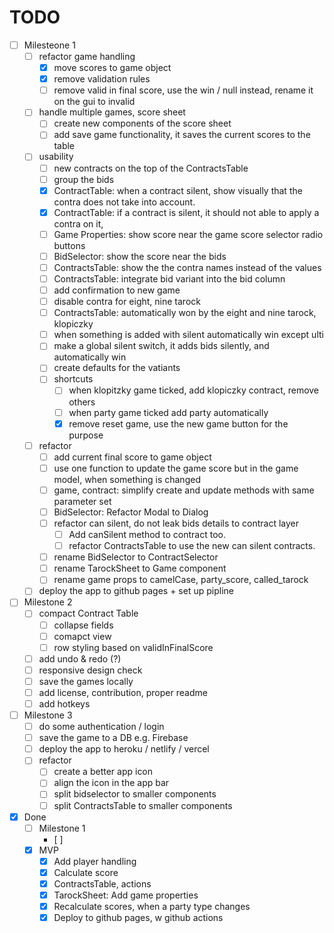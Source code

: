 # TODO
- [ ] Milesteone 1
  - [ ] refactor game handling
    - [x] move scores to game object
    - [x] remove validation rules
    - [ ] remove valid in final score, use the win / null instead, rename it on the gui to invalid
  - [ ] handle multiple games, score sheet
    - [ ] create new components of the score sheet
    - [ ] add save game functionality, it saves the current scores to the table
  - [ ] usability
    - [ ] new contracts on the top of the ContractsTable
    - [ ] group the bids
    - [x] ContractTable: when a contract silent, show visually that the contra does not take into account.
    - [x] ContractTable: if a contract is silent, it should not able to apply a contra on it, 
    - [ ] Game Properties: show score near the game score selector radio buttons
    - [ ] BidSelector: show the score near the bids
    - [ ] ContractsTable: show the the contra names instead of the values
    - [ ] ContractsTable: integrate bid variant into the bid column
    - [ ] add confirmation to new game
    - [ ] disable contra for eight, nine tarock
    - [ ] ContractsTable: automatically won by the eight and nine tarock, klopiczky
    - [ ] when something is added with silent automatically win except ulti
    - [ ] make a global silent switch, it adds bids silently, and automatically win
    - [ ] create defaults for the vatiants
    - [ ] shortcuts
      - [ ] when klopitzky game ticked, add klopiczky contract, remove others
      - [ ] when party game ticked add party automatically
      - [x] remove reset game, use the new game button for the purpose
  - [ ] refactor
    - [ ] add current final score to game object
    - [ ] use one function to update the game score but in the game model, when something is changed
    - [ ] game, contract: simplify create and update methods with same parameter set
    - [ ] BidSelector: Refactor Modal to Dialog
    - [ ] refactor can silent, do not leak bids details to contract layer
      - [ ] Add canSilent method to contract too.
      - [ ] refactor ContractsTable to use the new can silent contracts.      
    - [ ] rename BidSelector to ContractSelector
    - [ ] rename TarockSheet to Game component
    - [ ] rename game props to camelCase, party_score, called_tarock
  - [ ] deploy the app to github pages + set up pipline
- [ ] Milestone 2
  - [ ] compact Contract Table
    - [ ] collapse fields
    - [ ] comapct view
    - [ ] row styling based on validInFinalScore
  - [ ] add undo & redo (?)
  - [ ] responsive design check
  - [ ] save the games locally
  - [ ] add license, contribution, proper readme
  - [ ] add hotkeys
- [ ] Milestone 3
  - [ ] do some authentication / login
  - [ ] save the game to a DB e.g. Firebase
  - [ ] deploy the app to heroku / netlify / vercel
  - [ ] refactor
    - [ ] create a better app icon
    - [ ] align the icon in the app bar
    - [ ] split bidselector to smaller components
    - [ ] split ContractsTable to smaller components
- [x] Done
  - [ ] Milestone 1
    - [ ] 
  - [x] MVP
    - [x] Add player handling
    - [x] Calculate score
    - [x] ContractsTable, actions
    - [x] TarockSheet: Add game properties
    - [x] Recalculate scores, when a party type changes
    - [x] Deploy to github pages, w github actions
